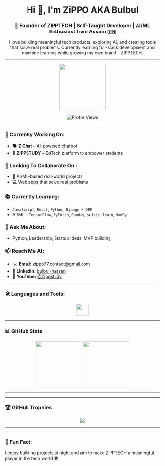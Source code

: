 <h1 align="center">Hi 👋, I'm ZiPPO AKA Bulbul</h1>
<h3 align="center">🚀 Founder of ZIPPTECH | Self-Taught Developer | AI/ML Enthusiast from Assam 🇮🇳</h3>
  
<p align="center">I love building meaningful tech products, exploring AI, and creating tools that solve real problems. Currently learning full-stack development and machine learning while growing my own brand – ZIPPTECH.</p>
 
---   

<div align="center">
  <img height="150" src="https://media.giphy.com/media/M9gbBd9nbDrOTu1Mqx/giphy.gif"  />
</div>

<p align="center">
  <img src="https://komarev.com/ghpvc/?username=zippo7777&label=Profile%20views&color=0e75b6&style=flat" alt="Profile Views" />
</p>

---

### 🧠 Currently Working On:
- 🗣️ **Z Chat** – AI-powered chatbot  
- 📘 **ZIPPSTUDY** – EdTech platform to empower students

### 🤝 Looking To Collaborate On :
- 🔬 AI/ML-based real-world projects  
- 💻 Web apps that solve real problems

### 📚 Currently Learning:
- `JavaScript`, `React`, `Python`, `Django + DRF`  
- AI/ML – `TensorFlow`, `PyTorch`, `Pandas`, `scikit-learn`, `NumPy`

### 💬 Ask Me About:
- Python, Leadership, Startup Ideas, MVP building

### 📫 Reach Me At:
- ✉️ **Email:** zippo77.contact@gmail.com  
- 🔗 **LinkedIn:** [bulbul-hassan](https://www.linkedin.com/in/bulbul-hassan-896705323/)  
- 🎥 **YouTube:** [@Zippstudy](https://www.youtube.com/@Zippstudy)

---

### 🛠️ Languages and Tools:

<div align="center">
  <img src="https://skillicons.dev/icons?i=python,django,react,js,html,css,bootstrap,git,figma,mysql,postgres,linux,py,docker,tensorflow,pytorch,sklearn" height="40" />
</div>

---

### 📊 GitHub Stats

<div align="center">
  <img src="https://github-readme-stats.vercel.app/api?username=zippo7777&show_icons=true&theme=dracula&hide_border=false&count_private=true" height="150" />
  <img src="https://github-readme-stats.vercel.app/api/top-langs/?username=zippo7777&layout=compact&theme=dracula" height="150" />
</div>

---

---

### 🏆 GitHub Trophies

<div align="center">
  <img src="https://github-profile-trophy.vercel.app/?username=zippo7777&theme=dracula&no-bg=true&no-frame=false" />
</div>

---


---

### 🧠 Fun Fact:
I enjoy building projects at night and aim to make ZIPPTECH a meaningful player in the tech world 🌍

